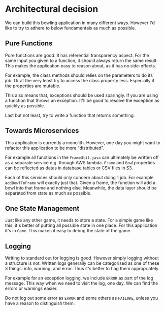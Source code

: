 # Architectural decision

We can build this bowling application in many different ways. However I'd like to try to adhere to below fundamentals as much as possible.

## Pure Functions

Pure functions are good. It has referential transparency aspect. For the same input you given to a function, it should always return the same result. This makes the application easy to reason about, as it has no side-effects.

For example, the class methods should relies on the parameters to do its job. Or at the very least try to access the class property less. Especially if the properties are mutable.

This also means that, exceptions should be used sparingly. If you are using a function that throws an exception. It'll be good to resolve the exception as quickly as possible.

Last but not least, try to write a function that returns something.

## Towards Microservices

This application is currently a monolith. However, one day you might want to refactor this application to be more "distributed".

For example all functions in the `FrameUtil.java` can ultimately be written off as a separate service e.g. through AWS lambda. `Frame` and `Bowl`properties can be reflected as datas in database tables or CSV files in S3.

Each of this services should only concern about doing 1 job. For example `addBowlToFrame` will exactly just that. Given a frame, the function will add a bowl into that frame and nothing else. Meanwhile, the data layer should be separated from state as much as possible.

## One State Management

Just like any other game, it needs to store a state. For a simple game like this, it's better of putting all possible state in one place. For this application it's in `Game`. This makes it easy to debug the state of the game.

## Logging

Writing to standard out for logging is good. However simply logging without a structure is not. Written logs generally can be categorised as one of these 3 things: info, warning, and error. Thus it's better to flag them appropriately.

For example for an exception logging, we include `ERROR` as part of the log message. This way when we need to visit the log, one day. We can find the errors or warnings easier.

Do not log out some error as `ERROR` and some others as `FAILURE`, unless you have a reason to distinguish them.
